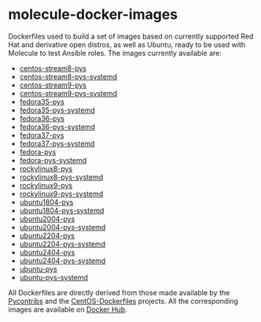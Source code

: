 # molecule-docker-images

Dockerfiles used to build a set of images based on currently supported Red Hat and derivative open distros, as well as Ubuntu, ready to be used with Molecule to test Ansible roles.
The images currently available are:

- [centos-stream8-pys](https://hub.docker.com/repository/docker/nmusatti/centos-stream8-pys)
- [centos-stream8-pys-systemd](https://hub.docker.com/repository/docker/nmusatti/centos-stream8-pys-systemd)
- [centos-stream9-pys](https://hub.docker.com/repository/docker/nmusatti/centos-stream9-pys)
- [centos-stream9-pys-systemd](https://hub.docker.com/repository/docker/nmusatti/centos-stream9-pys-systemd)
- [fedora35-pys](https://hub.docker.com/repository/docker/nmusatti/fedora35-pys)
- [fedora35-pys-systemd](https://hub.docker.com/repository/docker/nmusatti/fedora35-pys-systemd)
- [fedora36-pys](https://hub.docker.com/repository/docker/nmusatti/fedora36-pys)
- [fedora36-pys-systemd](https://hub.docker.com/repository/docker/nmusatti/fedora36-pys-systemd)
- [fedora37-pys](https://hub.docker.com/repository/docker/nmusatti/fedora37-pys)
- [fedora37-pys-systemd](https://hub.docker.com/repository/docker/nmusatti/fedora37-pys-systemd)
- [fedora-pys](https://hub.docker.com/repository/docker/nmusatti/fedora-pys)
- [fedora-pys-systemd](https://hub.docker.com/repository/docker/nmusatti/fedora-pys-systemd)
- [rockylinux8-pys](https://hub.docker.com/repository/docker/nmusatti/rockylinux8-pys)
- [rockylinux8-pys-systemd](https://hub.docker.com/repository/docker/nmusatti/rockylinux8-pys-systemd)
- [rockylinux9-pys](https://hub.docker.com/repository/docker/nmusatti/rockylinux9-pys)
- [rockylinux9-pys-systemd](https://hub.docker.com/repository/docker/nmusatti/rockylinux9-pys-systemd)
- [ubuntu1804-pys](https://hub.docker.com/repository/docker/nmusatti/ubuntu1804-pys)
- [ubuntu1804-pys-systemd](https://hub.docker.com/repository/docker/nmusatti/ubuntu1804-pys-systemd)
- [ubuntu2004-pys](https://hub.docker.com/repository/docker/nmusatti/ubuntu2004-pys)
- [ubuntu2004-pys-systemd](https://hub.docker.com/repository/docker/nmusatti/ubuntu2004-pys-systemd)
- [ubuntu2204-pys](https://hub.docker.com/repository/docker/nmusatti/ubuntu2204-pys)
- [ubuntu2204-pys-systemd](https://hub.docker.com/repository/docker/nmusatti/ubuntu2204-pys-systemd)
- [ubuntu2404-pys](https://hub.docker.com/repository/docker/nmusatti/ubuntu2404-pys)
- [ubuntu2404-pys-systemd](https://hub.docker.com/repository/docker/nmusatti/ubuntu2404-pys-systemd)
- [ubuntu-pys](https://hub.docker.com/repository/docker/nmusatti/ubuntu-pys)
- [ubuntu-pys-systemd](https://hub.docker.com/repository/docker/nmusatti/ubuntu-pys-systemd)

All Dockerfiles are directly derived from those made available by the [Pycontribs](https://github.com/pycontribs) and the
[CentOS-Dockerfiles](https://github.com/CentOS/CentOS-Dockerfiles) projects. All the corresponding images are available on
[Docker Hub](https://hub.docker.com/search?q=nmusatti&type=image).

